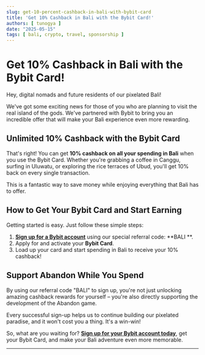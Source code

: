 ```yaml
---
slug: get-10-percent-cashback-in-bali-with-bybit-card
title: 'Get 10% Cashback in Bali with the Bybit Card!'
authors: [ tunogya ]
date: "2025-05-15"
tags: [ bali, crypto, travel, sponsorship ]
---
```


# Get 10% Cashback in Bali with the Bybit Card!

Hey, digital nomads and future residents of our pixelated Bali!

We've got some exciting news for those of you who are planning to visit the real island of the gods. We've partnered
with Bybit to bring you an incredible offer that will make your Bali experience even more rewarding.

## Unlimited 10% Cashback with the Bybit Card

That's right! You can get **10% cashback on all your spending in Bali** when you use the Bybit Card. Whether you're
grabbing a coffee in Canggu, surfing in Uluwatu, or exploring the rice terraces of Ubud, you'll get 10% back on every
single transaction.

This is a fantastic way to save money while enjoying everything that Bali has to offer.

## How to Get Your Bybit Card and Start Earning

Getting started is easy. Just follow these simple steps:

1. **[Sign up for a Bybit account](https://www.bybit.com/en/invite?ref=BALI)** using our special referral code: **BALI
   **.
2. Apply for and activate your **Bybit Card**.
3. Load up your card and start spending in Bali to receive your 10% cashback!

## Support Abandon While You Spend

By using our referral code "BALI" to sign up, you're not just unlocking amazing cashback rewards for yourself – you're
also directly supporting the development of the Abandon game.

Every successful sign-up helps us to continue building our pixelated paradise, and it won't cost you a thing. It's a
win-win!

So, what are you waiting for? **[Sign up for your Bybit account today](https://www.bybit.com/en/invite?ref=BALI)**, get
your Bybit Card, and make your Bali adventure even more memorable.

---

